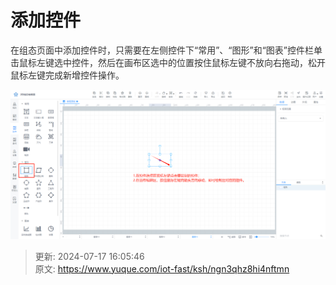# 添加控件

<font style="color:rgb(51, 51, 51);">在组态页面中添加控件时，只需要在左侧控件下“常用”、“图形”和“图表”控件栏单击鼠标左键选中控件，然后在画布区选中的位置按住鼠标左键不放向右拖动，松开鼠标左键完成新增控件操作。</font>

![1721203521890-01ed773a-a21b-469d-abd5-0a09ff4aa0eb.png](./img/E7A4T8XSLpT6y1Xk/1721203521890-01ed773a-a21b-469d-abd5-0a09ff4aa0eb-436404.png)





> 更新: 2024-07-17 16:05:46  
> 原文: <https://www.yuque.com/iot-fast/ksh/ngn3qhz8hi4nftmn>